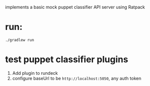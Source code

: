 implements a basic mock puppet classifier API server using Ratpack

# run:

    ./gradlew run

# test puppet classifier plugins

1. Add plugin to rundeck
2. configure baseUrl to be `http://localhost:5050`, any auth token
